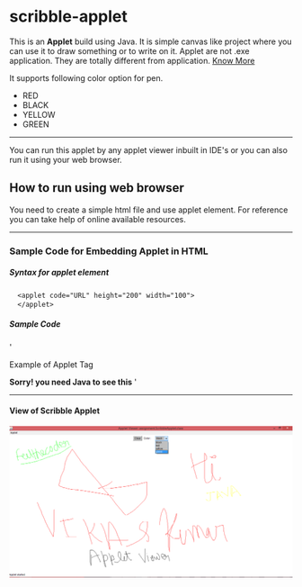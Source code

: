 # scribble-applet

This is an **Applet** build using Java. It is simple canvas like project where you can use it to draw something or to write on it. Applet are not .exe application. They are totally different from application. [Know More](https://www.tutorialspoint.com/java/java_applet_basics.htm)

It supports following color option for pen.

- RED
- BLACK
- YELLOW
- GREEN

------------------------------------------------------------------------------------------------------------------------------------------------------------------------------

You can run this applet by any applet viewer inbuilt in IDE's or you can also run it using your web browser.

## How to run using web browser

You need to create a simple html file and use applet element. For reference you can take help of online available resources.

--------

### Sample Code for Embedding Applet in HTML
 
 
 ##### Syntax for applet element
 
      <applet code="URL" height="200" width="100">
      </applet>  
      
##### Sample Code

 '<html>  
  <head>  
   <title>
    Applet Tag
   </title>  
  </head>  
  <body>  
   <p>
    Example of Applet Tag
   </p>  
   <applet code="ScribbleApplet.class" align="right" height="200" width="300">  
   <b>Sorry! you need Java to see this</b>  
   </applet>  
  </body>  
 </html>'  
         
-----------
           
#### View of Scribble Applet

![alt text](https://github.com/feelthecoder/scribble-applet/blob/master/12.png)
